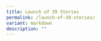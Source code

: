 ```yaml
---
title: Launch of 39 Stories
permalink: /launch-of-39-stories/
variant: markdown
description: ""
---
```

